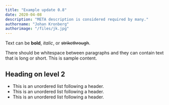 ```yaml
---
title: "Example update 0.8"
date: 2020-04-08
description: "META description is considered required by many."
authorname: "Johan Kronberg"
authorimage: "/files/jk.jpg"
---
```


Text can be **bold**, _italic_, or ~~strikethrough~~.
<!--more-->
There should be whitespace between paragraphs and they can contain text that is long or short. This is sample content.

## Heading on level 2

* This is an unordered list following a header.
* This is an unordered list following a header.
* This is an unordered list following a header.